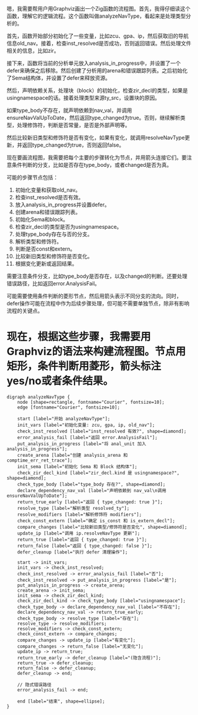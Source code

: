 嗯，我需要帮用户用Graphviz画出一个Zig函数的流程图。首先，我得仔细读这个函数，理解它的逻辑流程。这个函数叫做analyzeNavType，看起来是处理类型分析的。

首先，函数开始部分初始化了一些变量，比如zcu、gpa、ip，然后获取旧的导航信息old_nav。接着，检查inst_resolved是否成功，否则返回错误。然后处理文件相关的信息，比如zir。

接下来，函数将当前的分析单元放入analysis_in_progress中，并设置了一个defer来确保之后移除。然后创建了分析用的arena和错误跟踪列表。之后初始化了Sema结构体，并设置了defer来释放资源。

然后，声明依赖关系，处理块（block）的初始化，检查zir_decl的类型，如果是usingnamespace的话。接着处理类型来源ty_src，设置块的原因。

如果type_body不存在，就声明依赖到nav_val，并调用ensureNavValUpToDate，然后返回type_changed为true。否则，继续解析类型，处理修饰符，判断是否常量，是否是外部声明等。

然后比较新旧类型和修饰符是否有变化，如果有变化，就调用resolveNavType更新，并返回type_changed为true，否则返回false。

现在要画流程图，我需要把每个主要的步骤转化为节点，并用箭头连接它们。要注意条件判断的分支，比如是否存在type_body，或者changed是否为真。

可能的步骤节点包括：
1. 初始化变量和获取old_nav。
2. 检查inst_resolved是否有效。
3. 放入analysis_in_progress并设置defer。
4. 创建arena和错误跟踪列表。
5. 初始化Sema和block。
6. 检查zir_decl的类型是否为usingnamespace。
7. 处理type_body存在与否的分支。
8. 解析类型和修饰符。
9. 判断是否const和extern。
10. 比较新旧类型和修饰符是否变化。
11. 根据变化更新或返回结果。

需要注意条件分支，比如type_body是否存在，以及changed的判断。还要处理错误路径，比如返回error.AnalysisFail。

可能需要使用条件判断的菱形节点，然后用箭头表示不同分支的流向。同时，defer操作可能在流程中作为后续步骤处理，但可能不需要单独节点，除非有影响流程的关键点。

现在，根据这些步骤，我需要用Graphviz的语法来构建流程图。节点用矩形，条件判断用菱形，箭头标注yes/no或者条件结果。
================================================
```graphviz
digraph analyzeNavType {
    node [shape=rectangle, fontname="Courier", fontsize=10];
    edge [fontname="Courier", fontsize=10];

    start [label="开始 analyzeNavType"];
    init_vars [label="初始化变量: zcu, gpa, ip, old_nav"];
    check_inst_resolved [label="inst_resolved 有效?", shape=diamond];
    error_analysis_fail [label="返回 error.AnalysisFail"];
    put_analysis_in_progress [label="将 anal_unit 加入 analysis_in_progress"];
    create_arena [label="创建 analysis_arena 和 comptime_err_ret_trace"];
    init_sema [label="初始化 Sema 和 Block 结构体"];
    check_zir_decl_kind [label="zir_decl.kind 是 usingnamespace?", shape=diamond];
    check_type_body [label="type_body 存在?", shape=diamond];
    declare_dependency_nav_val [label="声明依赖到 nav_val\n调用 ensureNavValUpToDate"];
    return_true_early [label="返回 { type_changed: true }"];
    resolve_type [label="解析类型 resolved_ty"];
    resolve_modifiers [label="解析修饰符 modifiers"];
    check_const_extern [label="确定 is_const 和 is_extern_decl"];
    compare_changes [label="比较新旧类型/修饰符是否变化", shape=diamond];
    update_ip [label="调用 ip.resolveNavType 更新"];
    return_true [label="返回 { type_changed: true }"];
    return_false [label="返回 { type_changed: false }"];
    defer_cleanup [label="执行 defer 清理操作"];

    start -> init_vars;
    init_vars -> check_inst_resolved;
    check_inst_resolved -> error_analysis_fail [label="否"];
    check_inst_resolved -> put_analysis_in_progress [label="是"];
    put_analysis_in_progress -> create_arena;
    create_arena -> init_sema;
    init_sema -> check_zir_decl_kind;
    check_zir_decl_kind -> check_type_body [label="usingnamespace"];
    check_type_body -> declare_dependency_nav_val [label="不存在"];
    declare_dependency_nav_val -> return_true_early;
    check_type_body -> resolve_type [label="存在"];
    resolve_type -> resolve_modifiers;
    resolve_modifiers -> check_const_extern;
    check_const_extern -> compare_changes;
    compare_changes -> update_ip [label="有变化"];
    compare_changes -> return_false [label="无变化"];
    update_ip -> return_true;
    return_true_early -> defer_cleanup [label="(隐含流程)"];
    return_true -> defer_cleanup;
    return_false -> defer_cleanup;
    defer_cleanup -> end;

    // 隐式错误路径
    error_analysis_fail -> end;
    
    end [label="结束", shape=ellipse];
}
```